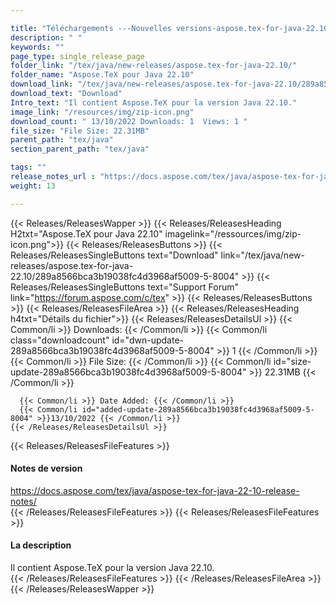 ```yaml
---

title: "Téléchargements ---Nouvelles versions-aspose.tex-for-java-22.10"
description: " "
keywords: ""
page_type: single_release_page
folder_link: "/tex/java/new-releases/aspose.tex-for-java-22.10/"
folder_name: "Aspose.TeX pour Java 22.10"
download_link: "/tex/java/new-releases/aspose.tex-for-java-22.10/289a8566bca3b19038fc4d3968af5009-5-8004"
download_text: "Download"
Intro_text: "Il contient Aspose.TeX pour la version Java 22.10."
image_link: "/resources/img/zip-icon.png"
download_count: " 13/10/2022 Downloads: 1  Views: 1 "
file_size: "File Size: 22.31MB"
parent_path: "tex/java"
section_parent_path: "tex/java"

tags: ""
release_notes_url : "https://docs.aspose.com/tex/java/aspose-tex-for-java-22-10-release-notes/"
weight: 13

---
```


{{< Releases/ReleasesWapper >}}
  {{< Releases/ReleasesHeading H2txt="Aspose.TeX pour Java 22.10" imagelink="/ressources/img/zip-icon.png">}}
  {{< Releases/ReleasesButtons >}}
    {{< Releases/ReleasesSingleButtons text="Download" link="/tex/java/new-releases/aspose.tex-for-java-22.10/289a8566bca3b19038fc4d3968af5009-5-8004" >}}
    {{< Releases/ReleasesSingleButtons text="Support Forum" link="https://forum.aspose.com/c/tex" >}}
  {{< Releases/ReleasesButtons >}}
  {{< Releases/ReleasesFileArea >}}
    {{< Releases/ReleasesHeading h4txt="Détails du fichier">}}
    {{< Releases/ReleasesDetailsUl >}}
      {{< Common/li >}} Downloads: {{< /Common/li >}}
      {{< Common/li class="downloadcount" id="dwn-update-289a8566bca3b19038fc4d3968af5009-5-8004" >}} 1 {{< /Common/li >}}
      {{< Common/li >}} File Size: {{< /Common/li >}}
      {{< Common/li id="size-update-289a8566bca3b19038fc4d3968af5009-5-8004" >}} 22.31MB {{< /Common/li >}}

      {{< Common/li >}} Date Added: {{< /Common/li >}}
      {{< Common/li id="added-update-289a8566bca3b19038fc4d3968af5009-5-8004" >}}13/10/2022 {{< /Common/li >}}
    {{< /Releases/ReleasesDetailsUl >}}

  {{< Releases/ReleasesFileFeatures >}}
      <h4>Notes de version</h4><div> <a href='https://docs.aspose.com/tex/java/aspose-tex-for-java-22-10-release-notes/'>https://docs.aspose.com/tex/java/aspose-tex-for-java-22-10-release-notes/</a></div>
  {{< /Releases/ReleasesFileFeatures >}}
  {{< Releases/ReleasesFileFeatures >}}
      <h4>La description</h4><div class="HTMLDescription"> Il contient Aspose.TeX pour la version Java 22.10.</div>
  {{< /Releases/ReleasesFileFeatures >}}
 {{< /Releases/ReleasesFileArea >}}
{{< /Releases/ReleasesWapper >}}



